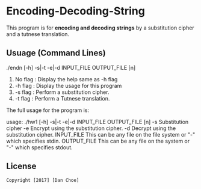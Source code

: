 # Encoding-Decoding-String

This program is for **encoding and decoding strings** by a substitution cipher and a tutnese translation.

## Usuage (Command Lines)

./endn [-h] -s|-t -e|-d INPUT_FILE OUTPUT_FILE [n]

1. No flag : Display the help same as -h flag
2. -h flag : Display the usage for this program
3. -s flag : Perform a substitution cipher.
4. -t flag : Perform a Tutnese translation.

The full usage for the program is:

usage: ./hw1 [-h] -s|-t -e|-d INPUT_FILE OUTPUT_FILE [n]
    -s Substitution cipher
    -e Encrypt using the substitution cipher.
    -d Decrypt using the substitution cipher.
    INPUT_FILE This can be any file on the file system or "-" which specifies stdin.
    OUTPUT_FILE This can be any file on the system or "-" which specifies stdout. 

## License

    Copyright [2017] [Dan Choe]




